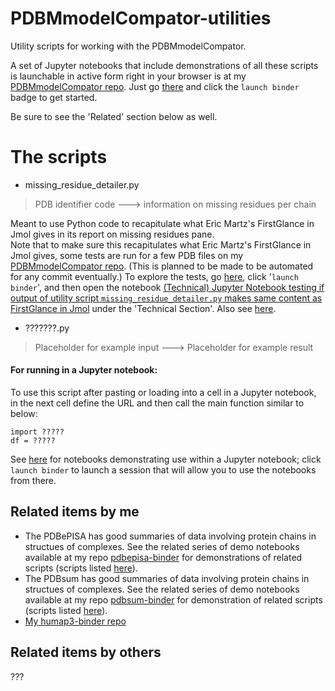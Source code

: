 # PDBMmodelCompator-utilities

Utility scripts for working with the PDBMmodelCompator.

A set of Jupyter notebooks that include demonstrations of all these scripts is launchable in active form right in your browser is at my [PDBMmodelCompator repo](https://github.com/fomightez/PDBMmodelCompator). Just go [there](https://github.com/fomightez/pdbepisa-binder) and click the `launch binder` badge to get started.

Be sure to see the 'Related' section below as well.


# The scripts

* missing_residue_detailer.py
> PDB identifier code ---> information on missing residues per chain

Meant to use Python code to recapitulate what Eric Martz's FirstGlance in Jmol gives in its report on missing residues pane.  
Note that to make sure this recapitulates what Eric Martz's FirstGlance in Jmol gives, some tests are run for a few PDB files on my [PDBMmodelCompator repo](https://github.com/fomightez/PDBMmodelCompator). (This is planned to be made to be automated for any commit eventually.) To explore the tests, go [here](https://github.com/fomightez/PDBMmodelCompator), click '`launch binder`', and then open the notebook [(Technical) Jupyter Notebook testing if output of utility script `missing_residue_detailer.py` makes same content as FirstGlance in Jmol](additional_nbs/test_missing_residue_detailer.ipynb) under the 'Technical Section'. Also see [here](https://github.com/fomightez/PDBmodelComparator/tree/main/additional_nbs/tests/README.md).

* ???????.py
> Placeholder for example input ---> Placeholder for example result


#### For running in a Jupyter notebook:

To use this script after pasting or loading into a cell in a Jupyter notebook, in the next cell define the URL and then call the main function similar to below:
```
import ?????
df = ?????
```
See [here](https://github.com/fomightez/PDBMmodelCompator) for notebooks demonstrating use within a Jupyter notebook; click `launch binder` to launch a session that will allow you to use the notebooks from there.


Related items by me
-------------------
- The PDBePISA has good summaries of data involving protein chains in structues of complexes. See the related series of demo notebooks available at my repo [pdbepisa-binder](https://github.com/fomightez/pdbepisa-binder) for demonstrations of related scripts (scripts listed [here](https://github.com/fomightez/structurework/tree/master/pdbepisa-utilities)).
- The PDBsum has good summaries of data involving protein chains in structues of complexes. See the related series of demo notebooks available at my repo [pdbsum-binder](https://github.com/fomightez/pdbsum-binder) for demonstration of related scripts (scripts listed [here](https://github.com/fomightez/structurework/tree/master/pdbsum-utilities)).
- [My humap3-binder repo](https://github.com/fomightez/humap3-binder)

## Related items by others

???
